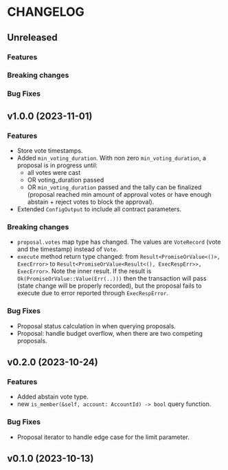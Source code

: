 <!-- markdownlint-disable MD013 -->
<!-- markdownlint-disable MD024 -->

<!--
Changelogs are for humans, not machines.
There should be an entry for every single version.
The same types of changes should be grouped.
The latest version comes first.
The release date of each version is displayed.

Usage:

Change log entries are to be added to the Unreleased section. Example entry:

* [#<PR-number>](https://github.com/umee-network/umee/pull/<PR-number>) <description>

-->

# CHANGELOG

## Unreleased

### Features

### Breaking changes

### Bug Fixes

## v1.0.0 (2023-11-01)

### Features

- Store vote timestamps.
- Added `min_voting_duration`. With non zero `min_voting_duration`, a proposal is in progress until:
  - all votes were cast
  - OR voting_duration passed
  - OR `min_voting_duration` passed and the tally can be finalized (proposal reached min amount of approval votes or have enough abstain + reject votes to block the approval).
- Extended `ConfigOutput` to include all contract parameters.

### Breaking changes

- `proposal.votes` map type has changed. The values are `VoteRecord` (vote and the timestamp) instead of `Vote`.
- `execute` method return type changed: from `Result<PromiseOrValue<()>, ExecError>` to `Result<PromiseOrValue<Result<(), ExecRespErr>>, ExecError>`. Note the inner result. If the result is `Ok(PromiseOrValue::Value(Err(..)))` then the transaction will pass (state change will be properly recorded), but the proposal fails to execute due to error reported through `ExecRespError`.

### Bug Fixes

- Proposal status calculation in when querying proposals.
- Proposal: handle budget overflow, when there are two competing proposals.

## v0.2.0 (2023-10-24)

### Features

- Added abstain vote type.
- new `is_member(&self, account: AccountId) -> bool` query function.

### Bug Fixes

- Proposal iterator to handle edge case for the limit parameter.

## v0.1.0 (2023-10-13)
